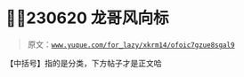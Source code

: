 # 💪🎨230620 龙哥风向标

> 原文：[`www.yuque.com/for_lazy/xkrm14/ofoic7gzue8sgal9`](https://www.yuque.com/for_lazy/xkrm14/ofoic7gzue8sgal9)

【中括号】指的是分类，下方帖子才是正文哈


